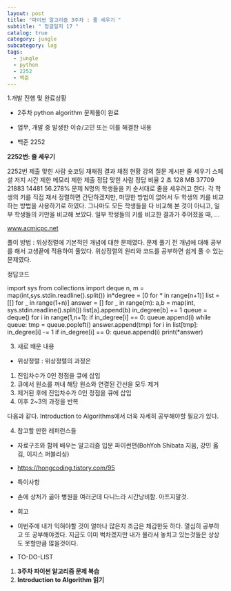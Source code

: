 ```yaml
---
layout: post
title: "파이썬 알고리즘 3주차 : 줄 세우기 "
subtitle: " 정글일지 17 "
catalog: true
category: jungle
subcategory: log
tags:
  - jungle
  - python
  - 2252
  - 백준
---
```


1.개발 진행 및 완료상황

- 2주차 python algorithm 문제풀이 완료
- 업무, 개발 중 발생한 이슈/고민 또는 이를 해결한 내용

- 백준 2252

**2252번: 줄 세우기**

2252번 제출 맞힌 사람 숏코딩 재채점 결과 채점 현황 강의 질문 게시판 줄 세우기 스페셜 저지 시간 제한 메모리 제한 제출 정답 맞힌 사람 정답 비율 2 초 128 MB 37709 21883 14481 56.278% 문제 N명의 학생들을 키 순서대로 줄을 세우려고 한다. 각 학생의 키를 직접 재서 정렬하면 간단하겠지만, 마땅한 방법이 없어서 두 학생의 키를 비교하는 방법을 사용하기로 하였다. 그나마도 모든 학생들을 다 비교해 본 것이 아니고, 일부 학생들의 키만을 비교해 보았다. 일부 학생들의 키를 비교한 결과가 주어졌을 때, ...

www.acmicpc.net

풀이 방법 : 위상정렬에 기본적인 개념에 대한 문제였다. 문제 풀기 전 개념에 대해 공부를 해서 고생끝에 적용하여 풀었다. 위상정렬의 원리와 코드를 공부하면 쉽게 풀 수 있는 문제였다.

정답코드

import sys from collections import deque n, m = map(int,sys.stdin.readline().split()) in*degree = [0 for * in range(n+1)] list = [[] for _ in range(1+n)] answer = [] for _ in range(m): a,b = map(int, sys.stdin.readline().split()) list[a].append(b) in_degree[b] += 1 queue = deque() for i in range(1,n+1): if in_degree[i] == 0: queue.append(i) while queue: tmp = queue.popleft() answer.append(tmp) for i in list[tmp]: in_degree[i] -= 1 if in_degree[i] == 0: queue.append(i) print(\*answer)

3. 새로 배운 내용

- 위상정렬 : 위상정렬의 과정은

1. 진입차수가 0인 정점을 큐에 삽입
2. 큐에서 원소를 꺼내 해당 원소와 연결된 간선을 모두 제거
3. 제거된 후에 진입차수가 0인 정점을 큐에 삽입
4. 이후 2~3의 과정을 반복

다음과 같다. Introduction to Algorithms에서 더욱 자세히 공부해야할 필요가 있다.

4. 참고할 만한 레퍼런스들

- 자료구조와 함께 배우는 알고리즘 입문 파이썬편(BohYoh Shibata 지음, 강민 옮김, 이지스 퍼블리싱)
- https://hongcoding.tistory.com/95
- 특이사항

- 손에 상처가 곪아 병원을 여러군데 다니느라 시간낭비함. 아프지말것.
- 회고

- 이번주에 내가 익혀야할 것이 얼마나 많은지 조금은 체감한듯 하다. 열심히 공부하고 또 공부해야겠다. 지금도 이미 벅차겠지만 내가 몰라서 놓치고 있는것들은 상상도 못할만큼 많을것이다.
- TO-DO-LIST

1. **3주차 파이썬 알고리즘 문제 복습**
2. **Introduction to Algorithm 읽기**
